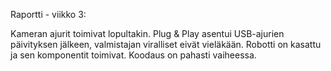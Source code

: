  Raportti - viikko 3:
 
 Kameran ajurit toimivat lopultakin. Plug & Play asentui USB-ajurien päivityksen jälkeen, valmistajan viralliset eivät vieläkään. Robotti on kasattu ja sen komponentit toimivat. Koodaus on pahasti vaiheessa.
